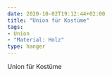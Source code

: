 ```yaml
---
date: 2020-10-02T19:12:44+02:00
title: "Union für Kostüme"
tags:
- Union
- "Material: Holz"
type: hanger
---
```

Union für Kostüme
